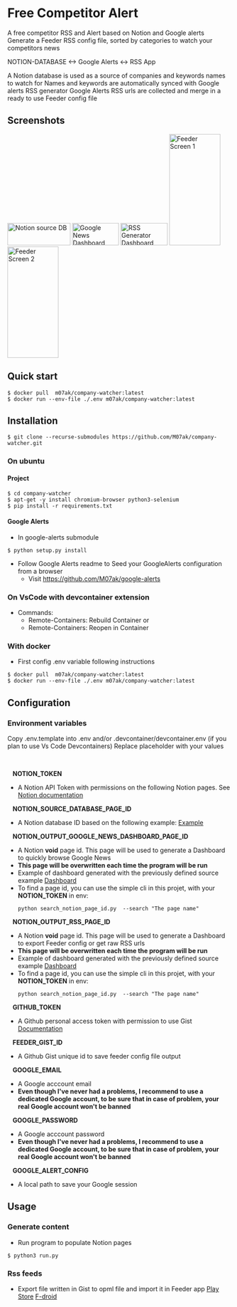 
# Free Competitor Alert
A free competitor RSS and Alert based on Notion and Google alerts
Generate a Feeder RSS config file, sorted by categories to watch your competitors news

NOTION-DATABASE <-> Google Alerts <-> RSS App

A Notion database is used as  a source of companies and keywords names to watch for
Names and keywords are automatically synced with Google alerts RSS generator
Google Alerts RSS urls are collected and merge in a ready to use Feeder config file

## Screenshots
<!-- ![Notion source DB](https://i.imgur.com/D3FCGhU.png "Notion source DB") -->
<img src="https://i.imgur.com/D3FCGhU.png" alt="Notion source DB" style="height: 50px; width:141.648px;"/>
<img src="https://i.imgur.com/obgBluo.png" alt="Google News Dashboard" style="height: 50px; width:105.588px;"/>
<img src="https://i.imgur.com/eBUnsEF.png" alt="RSS Generator Dashboard" style="height: 50px; width:105.588px;"/>
<img src="https://i.imgur.com/FTLBStR.png" alt="Feeder Screen 1" style="height: 250px; width:115.35px;"/>
<img src="https://i.imgur.com/BitlBex.png" alt="Feeder Screen 2" style="height: 250px; width:115.35px;"/>

## Quick start
```
$ docker pull  m07ak/company-watcher:latest
$ docker run --env-file ./.env m07ak/company-watcher:latest
```

## Installation
```
$ git clone --recurse-submodules https://github.com/M07ak/company-watcher.git
```
### On ubuntu
#### Project
```
$ cd company-watcher
$ apt-get -y install chromium-browser python3-selenium
$ pip install -r requirements.txt
```
#### Google Alerts
- In google-alerts submodule
```
$ python setup.py install
```
- Follow Google Alerts readme to Seed your GoogleAlerts configuration from a browser
    - Visit https://github.com/M07ak/google-alerts


### On VsCode with devcontainer extension
- Commands: 
    - Remote-Containers: Rebuild Container
    or
    - Remote-Containers: Reopen in Container

### With docker
* First config .env variable following instructions
```
$ docker pull  m07ak/company-watcher:latest
$ docker run --env-file ./.env m07ak/company-watcher:latest
```

## Configuration
### Environment variables
Copy .env.template into .env and/or .devcontainer/devcontainer.env (if you plan to use Vs Code Devcontainers)
Replace placeholder with your values

<br/>

&nbsp;&nbsp;&nbsp;**NOTION_TOKEN**
* A Notion API Token with permissions on the following Notion pages. See [Notion documentation](https://www.notion.so/help/create-integrations-with-the-notion-api)

&nbsp;&nbsp;&nbsp;**NOTION_SOURCE_DATABASE_PAGE_ID**
* A Notion database ID based on the following example: [Example](https://sustaining-sweater-edb.notion.site/955080b4b95145018382a126aa07170a)

&nbsp;&nbsp;&nbsp;**NOTION_OUTPUT_GOOGLE_NEWS_DASHBOARD_PAGE_ID**
* A Notion **void** page id. This page will be used to generate a Dashboard to quickly browse Google News
* **This page will be overwritten each time the program will be run**
* Example of dashboard generated with the previously defined source example [Dashboard](https://sustaining-sweater-edb.notion.site/Google-News-Dashboard-example-bb8e080bcdaf420499662fbc6a2d4c77)
* To find a page id, you can use the simple cli in this projet, with your **NOTION_TOKEN** in env:
    ```
    python search_notion_page_id.py  --search "The page name"
    ```

&nbsp;&nbsp;&nbsp;**NOTION_OUTPUT_RSS_PAGE_ID**
* A Notion **void** page id. This page will be used to generate a Dashboard to export Feeder config or get raw RSS urls
* **This page will be overwritten each time the program will be run**
* Example of dashboard generated with the previously defined source example [Dashboard](https://sustaining-sweater-edb.notion.site/Rss-Feed-Dashboard-example-d33dc4d340e64f48a3465db1ca6ba8c4)
* To find a page id, you can use the simple cli in this projet, with your **NOTION_TOKEN** in env:
    ```
    python search_notion_page_id.py  --search "The page name"
    ```

&nbsp;&nbsp;&nbsp;**GITHUB_TOKEN**
* A Github personal access token with permission to use Gist [Documentation](https://docs.github.com/en/authentication/keeping-your-account-and-data-secure/creating-a-personal-access-token)

&nbsp;&nbsp;&nbsp;**FEEDER_GIST_ID**
* A Github Gist unique id to save feeder config file output


&nbsp;&nbsp;&nbsp;**GOOGLE_EMAIL**
* A Google acccount email
* **Even though I've never had a problems, I recommend to use a dedicated Google account, to be sure that in case of problem, your real Google account won't be banned**

&nbsp;&nbsp;&nbsp;**GOOGLE_PASSWORD**
* A Google acccount password
* **Even though I've never had a problems, I recommend to use a dedicated Google account, to be sure that in case of problem, your real Google account won't be banned**

&nbsp;&nbsp;&nbsp;**GOOGLE_ALERT_CONFIG**
* A local path to save your Google session

## Usage
### Generate content
* Run program to populate Notion pages
```
$ python3 run.py
```
### Rss feeds
- Export file written in Gist to opml file and import it in Feeder app [Play Store](https://play.google.com/store/apps/details?id=com.nononsenseapps.feeder.play&hl=fr&gl=US)  [F-droid](https://f-droid.org/en/packages/com.nononsenseapps.feeder/)